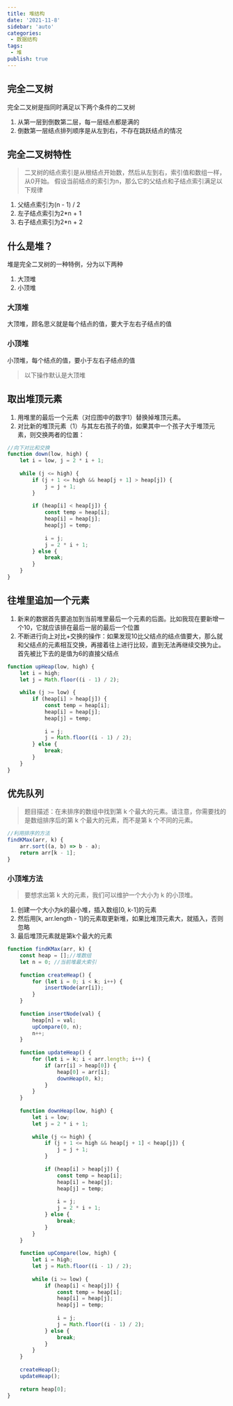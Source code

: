 ```yaml
---
title: 堆结构
date: '2021-11-8'
sidebar: 'auto'
categories:
 - 数据结构
tags:
 - 堆
publish: true
---
```


## 完全二叉树
完全二叉树是指同时满足以下两个条件的二叉树
1. 从第一层到倒数第二层，每一层结点都是满的
2. 倒数第一层结点排列顺序是从左到右，不存在跳跃结点的情况

## 完全二叉树特性
> 二叉树的结点索引是从根结点开始数，然后从左到右，索引值和数组一样，从0开始。
假设当前结点的索引为n，那么它的父结点和子结点索引满足以下规律
1. 父结点索引为(n - 1) / 2
2. 左子结点索引为2*n + 1
3. 右子结点索引为2*n + 2

## 什么是堆？
堆是完全二叉树的一种特例，分为以下两种
1. 大顶堆
2. 小顶堆

### 大顶堆
大顶堆，顾名思义就是每个结点的值，要大于左右子结点的值

### 小顶堆
小顶堆，每个结点的值，要小于左右子结点的值

> 以下操作默认是大顶堆

## 取出堆顶元素
1. 用堆里的最后一个元素（对应图中的数字1）替换掉堆顶元素。
2. 对比新的堆顶元素（1）与其左右孩子的值，如果其中一个孩子大于堆顶元素，则交换两者的位置：
```js
//向下对比和交换
function down(low, high) {
	let i = low, j = 2 * i + 1;
	
	while (j <= high) {
		if (j + 1 <= high && heap[j + 1] > heap[j]) {
			j = j + 1;
		}
		
		if (heap[i] < heap[j]) {
			const temp = heap[i];
			heap[i] = heap[j];
			heap[j] = temp;
			
			i = j;
			j = 2 * i + 1;
		} else {
			break;
		}
	}
}
```

## 往堆里追加一个元素
1. 新来的数据首先要追加到当前堆里最后一个元素的后面。比如我现在要新增一个10，它就应该排在最后一层的最后一个位置
2. 不断进行向上对比+交换的操作：如果发现10比父结点的结点值要大，那么就和父结点的元素相互交换，再接着往上进行比较，直到无法再继续交换为止。首先被比下去的是值为6的直接父结点
```js
function upHeap(low, high) {
	let i = high;
	let j = Math.floor((i - 1) / 2);
	
	while (j >= low) {
		if (heap[i] > heap[j]) {
			const temp = heap[i];
			heap[i] = heap[j];
			heap[j] = temp;
			
			i = j;
			j = Math.floor((i - 1) / 2);
		} else {
			break;
		}
	}
}
```

## 优先队列
> 题目描述：在未排序的数组中找到第 k 个最大的元素。请注意，你需要找的是数组排序后的第 k 个最大的元素，而不是第 k 个不同的元素。

```js
//利用排序的方法
findKMax(arr, k) {
	arr.sort((a, b) => b - a);
	return arr[k - 1];
}
```


### 小顶堆方法
> 要想求出第 k 大的元素，我们可以维护一个大小为 k 的小顶堆。
1. 创建一个大小为k的最小堆，插入数组[0, k-1]的元素
2. 然后用[k, arr.length - 1]的元素取更新堆，如果比堆顶元素大，就插入，否则忽略
3. 最后堆顶元素就是第k个最大的元素
```js
function findKMax(arr, k) {
	const heap = [];//堆数组
	let n = 0; //当前堆最大索引
	
	function createHeap() {
		for (let i = 0; i < k; i++) {
			insertNode(arr[i]);
		}
	}
	
	function insertNode(val) {
		heap[n] = val;
		upCompare(0, n);
		n++;
	}
	
	function updateHeap() {
		for (let i = k; i < arr.length; i++) {
			if (arr[i] > heap[0]) {
				heap[0] = arr[i];
				downHeap(0, k);
			}
		}
	}
	
	function downHeap(low, high) {
		let i = low;
		let j = 2 * i + 1;
		
		while (j <= high) {
			if (j + 1 <= high && heap[j + 1] < heap[j]) {
				j = j + 1;
			}
			
			if (heap[i] > heap[j]) {
				const temp = heap[i];
				heap[i] = heap[j];
				heap[j] = temp;
				
				i = j;
				j = 2 * i + 1;
			} else {
				break;
			}
		}
	}
	
	function upCompare(low, high) {
		let i = high;
		let j = Math.floor((i - 1) / 2);
		
		while (i >= low) {
			if (heap[i] < heap[j]) {
				const temp = heap[i];
				heap[i] = heap[j];
				heap[j] = temp;
				
				i = j;
				j = Math.floor((i - 1) / 2);
			} else {
				break;
			}
		}
	}
	
	createHeap();
	updateHeap();
	
	return heap[0];
}
```